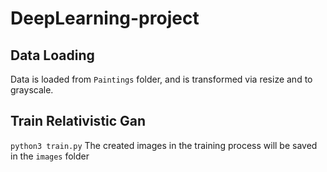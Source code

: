 # DeepLearning-project


## Data Loading

Data is loaded from `Paintings` folder, and is transformed via resize and to grayscale.
  
## Train Relativistic Gan

`python3 train.py`
The created images in the training process will be saved in the `images` folder
  
